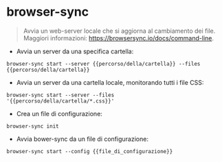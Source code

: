 # browser-sync

> Avvia un web-server locale che si aggiorna al cambiamento dei file.
> Maggiori informazioni: <https://browsersync.io/docs/command-line>.

- Avvia un server da una specifica cartella:

`browser-sync start --server {{percorso/della/cartella}} --files {{percorso/della/cartella}}`

- Avvia un server da una cartella locale, monitorando tutti i file CSS:

`browser-sync start --server --files '{{percorso/della/cartella/*.css}}'`

- Crea un file di configurazione:

`browser-sync init`

- Avvia bower-sync da un file di configurazione:

`browser-sync start --config {{file_di_configurazione}}`
